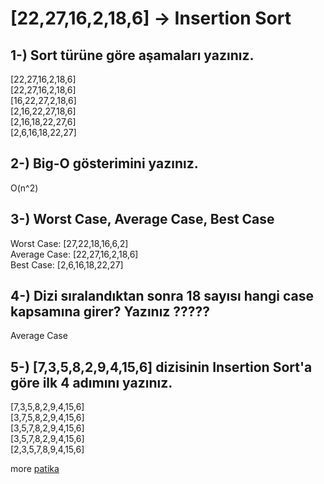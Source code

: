 # [22,27,16,2,18,6] -> Insertion Sort

## 1-) Sort türüne göre aşamaları yazınız.

[22,27,16,2,18,6]  
[22,27,16,2,18,6]  
[16,22,27,2,18,6]  
[2,16,22,27,18,6]  
[2,16,18,22,27,6]  
[2,6,16,18,22,27]  

## 2-) Big-O gösterimini yazınız.

O(n^2)

## 3-) Worst Case, Average Case, Best Case

Worst Case: [27,22,18,16,6,2]  
Average Case: [22,27,16,2,18,6]  
Best Case: [2,6,16,18,22,27]  

## 4-) Dizi sıralandıktan sonra 18 sayısı hangi case kapsamına girer? Yazınız ?????

Average Case

## 5-) [7,3,5,8,2,9,4,15,6] dizisinin Insertion Sort'a göre ilk 4 adımını yazınız.

[7,3,5,8,2,9,4,15,6]  
[3,7,5,8,2,9,4,15,6]  
[3,5,7,8,2,9,4,15,6]  
[3,5,7,8,2,9,4,15,6]  
[2,3,5,7,8,9,4,15,6]


more [patika](https://app.patika.dev/courses/veri-yapilari-ve-algoritmalar/insertion-sort-proje)